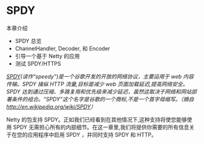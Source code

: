SPDY
====

本章介绍

* SPDY 总览
* ChannelHandler, Decoder, 和 Encoder
* 引导一个基于 Netty 的应用
* 测试 SPDY/HTTPS

*[SPDY](http://www.chromium.org/spdy/spdy-whitepaper)(读作“speedy”)是一个谷歌开发的开放的网络协议，主要运用于 web 内容传输。SPDY 操纵 HTTP 流量,目标是减少 web 页面加载延迟,提高网络安全。SPDY 达到通过压缩、多路复用和优先级来减少延迟，虽然这取决于网络和网站部署条件的组合。“SPDY”这个名字是谷歌的一个商标,不是一个首字母缩写。（摘自<http://en.wikipedia.org/wiki/SPDY>）*

Netty 的包支持 SPDY。正如我们已经看到在其他情况下,这种支持将使您能够使用 SPDY 无需担心所有的内部细节。在这一章里,我们将提供你需要的所有信息关于在您的应用程序中启用 SPDY ，并同时支持 SPDY 和 HTTP。